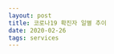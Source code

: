 ```yaml
---
layout: post
title: 코로나19 확진자 일별 추이
date: 2020-02-26
tags: services
---
```


<canvas id="myChart"></canvas>

<script>
require(['init'], (initTest) => {
  require(['jquery', '/assets/vendor/Chart.bundle.min.js'], function(jquery, Chart){
    $(document).ready(function(){
      let ctx = document.getElementById('myChart').getContext('2d');

      const COL_COUNT = 4;

      const INDEX_DATE = 0;
      const INDEX_COUNT = 1;
      const INDEX_TYPE = 2;
      const INDEX_DESC = 3;

      const TEST = 'TEST';
      const DOMESTIC = '국내확진자';

      const covid19 = [
        ['2020-02-18', '18', TEST, ''],
      	['2020-02-26', '19', TEST, ''],

        ['2020-01-27', '4', DOMESTIC, '오전, 질병관리본부'],
        ['2020-02-01', '12', DOMESTIC, '09시, 질병관리본부'],
        ['2020-02-02', '15', DOMESTIC, '09시, 질병관리본부'],
        ['2020-02-09', '25', DOMESTIC, '09시, 질병관리본부'],
        ['2020-02-17', '30', DOMESTIC, '09시, 질병관리본부'],
      	['2020-02-18', '31', DOMESTIC, '09시, 질병관리본부'],
      	['2020-02-26', '1146', DOMESTIC, '09시, 질병관리본부'],
      ];
      let chart = new Chart(ctx, {
          // The type of chart we want to create
          type: 'line',

          // The data for our dataset
          data: {
              labels:
                covid19
                .map(d => d[INDEX_DATE])
                .reduce((unique, item) => unique.includes(item)? unique:[...unique, item], []),
              datasets: [
              {
                  label: DOMESTIC,
                  backgroundColor: 'rgba(0, 0, 0, 0.0)',
                  borderColor: 'rgba(0, 0, 0, 0.1)',
                  data:
                    covid19
                    .filter(d => d[INDEX_TYPE] == DOMESTIC)
                    .map(d => d[INDEX_COUNT]),
              },
                {
                    label: TEST,
                    backgroundColor: 'rgba(0, 0, 0, 0.0)',
                    borderColor: 'rgba(0, 0, 0, 0.1)',
                    data:
                      covid19
                      .filter(d => d[INDEX_TYPE] == TEST)
                      .map(d => d[INDEX_COUNT]),
                },
              ]
          },

          // Configuration options go here
          options: {}
      });
    });//end of document ready
  });//end of chartjs
});//end of init
</script>
